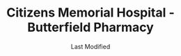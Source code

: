 ---
layout: location-page
date: Last Modified
description: "Local COVID-19 testing is available at Citizens Memorial Hospital - Butterfield Pharmacy in Bolivar, Missouri, USA."
permalink: "locations/missouri/bolivar/citizens-memorial-hospital-butterfield-pharmacy/"
tags:
  - locations
  - missouri
title: Citizens Memorial Hospital - Butterfield Pharmacy
uniqueName: citizens-memorial-hospital-butterfield-pharmacy
state: Missouri
stateAbbr: MO
hood: "Bolivar"
address: "1125 N. Butterfield Road"
city: "Bolivar"
zip: "65613"
zipsNearby: "64830 65601 64724 65603 65604 65605 65608 64833 65610 65612 65613 65727 65617 64728 65619 65620 65622 65783 65624 64836 65629 65657 65631 64735 64738 65632 65633 65634 65635 64740 64741 65636 65640 64744 65463 65644 65646 65648 65649 65470 65650 65652 65654 65656 64748 65661 65662 65663 65664 65667 64750 65668 65669 65674 65675 64755 64756 64759 64766 65534 64848 65536 64762 65682 65590 65685 64763 65786 65702 65704 65705 65706 65707 64767 65708 65591 64770 65645 65710 64771 65712 64849 64772 65713 65714 65720 64776 65721 65722 65723 65724 65543 65725 65728 65732 64857 65734 65735 64859 65737 65738 64779 65556 65787 64780 65742 64781 64862 64783 65746 64784 65752 65753 65630 65754 65801 65802 65803 65804 65805 65806 65807 65808 65809 65810 65814 65817 65890 65897 65898 65899 65607 65785 65756 65567 65757 65764 65765 65767 65769 64790 65770 65771 65774 64873 65779 65781 65017 65323 65020 65324 65325 65326 65072 65037 65038 65047 65049 65338 65052 65065 65079 65355 64789" 
mapUrl: "http://maps.apple.com/?q=Citizens+Memorial+Hospital+-+Butterfield+Pharmacy&address=1125+N+Butterfield+Road,Bolivar,Missouri,65613"
locationType: Drive-thru
phone: "417-328-4300"
website: "https://www.citizensmemorial.com/about/media-resources/news/2020/cmh-to-offer-drive-thru-covid-19-testing-with-doctors-order.html"
onlineBooking: undefined
closed: undefined
closedUpdate: June 30th, 2020
notes: "By appointment only. Requires phone screen."
days: Weekdays
hours: 10AM-2PM
ctaMessage: Learn more
ctaUrl: "https://www.citizensmemorial.com/about/media-resources/news/2020/cmh-to-offer-drive-thru-covid-19-testing-with-doctors-order.html"
---